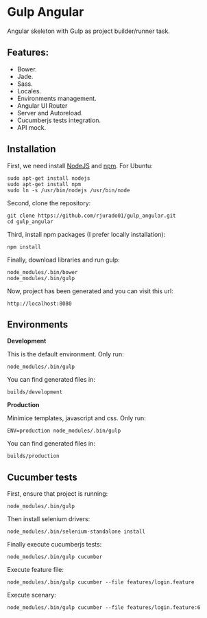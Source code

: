 # Gulp Angular

Angular skeleton with Gulp as project builder/runner task.

## Features:

* Bower.
* Jade.
* Sass.
* Locales.
* Environments management.
* Angular UI Router
* Server and Autoreload.
* Cucumberjs tests integration.
* API mock.

## Installation

First, we need install [NodeJS](https://nodejs.org) and [npm](https://www.npmjs.com/). For Ubuntu:

    sudo apt-get install nodejs
    sudo apt-get install npm
    sudo ln -s /usr/bin/nodejs /usr/bin/node

Second, clone the repository:

    git clone https://github.com/rjurado01/gulp_angular.git
    cd gulp_angular

Third, install npm packages (I prefer locally installation):

    npm install

Finally, download libraries and run gulp:

    node_modules/.bin/bower
    node_modules/.bin/gulp

Now, project has been generated and you can visit this url:

    http://localhost:8080

## Environments

**Development**

This is the default environment. Only run:

    node_modules/.bin/gulp
    
 You can find generated files in:

    builds/development
    
**Production**

Minimice templates, javascript and css. Only run:

    ENV=production node_modules/.bin/gulp
    
You can find generated files in:

    builds/production
    
## Cucumber tests

First, ensure that project is running:

    node_modules/.bin/gulp

Then install selenium drivers:

    node_modules/.bin/selenium-standalone install

Finally execute cucumberjs tests:

    node_modules/.bin/gulp cucumber
    
Execute feature file:

    node_modules/.bin/gulp cucumber --file features/login.feature

Execute scenary:

    node_modules/.bin/gulp cucumber --file features/login.feature:6
